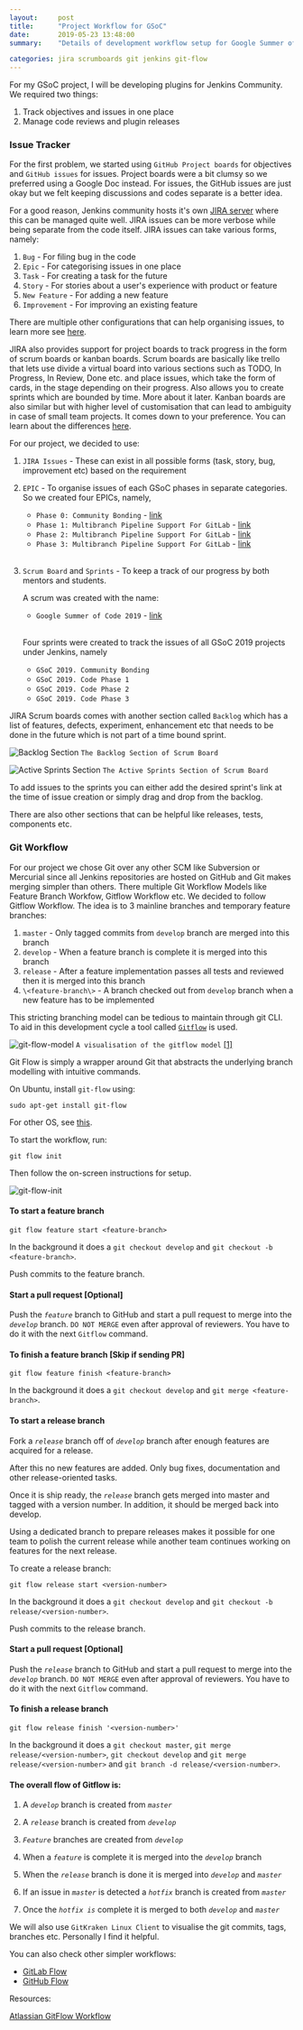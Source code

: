 ```yaml
---
layout:     post
title:      "Project Workflow for GSoC"
date:       2019-05-23 13:48:00
summary:    "Details of development workflow setup for Google Summer of Code (GSoC) project under Jenkins"

categories: jira scrumboards git jenkins git-flow
---
```


For my GSoC project, I will be developing plugins for Jenkins Community. We required two things:

1. Track objectives and issues in one place
2. Manage code reviews and plugin releases

### Issue Tracker

For the first problem, we started using `GitHub Project boards` for objectives and `GitHub issues` for issues. Project boards were a bit clumsy so we preferred using a Google Doc instead. For issues, the GitHub issues are just okay but we felt keeping discussions and codes separate is a better idea.

For a good reason, Jenkins community hosts it's own [JIRA server](https://issues.jenkins-ci.org) where this can be managed quite well. JIRA issues can be more verbose while being separate from the code itself. JIRA issues can take various forms, namely:

1. `Bug` - For filing bug in the code
2. `Epic` - For categorising issues in one place
3. `Task` - For creating a task for the future
4. `Story` - For stories about a user's experience with product or feature
5. `New Feature` - For adding a new feature
6. `Improvement` - For improving an existing feature

There are multiple other configurations that can help organising issues, to learn more see [here](https://issues.jenkins-ci.org/secure/ShowConstantsHelp.jspa?decorator=popup#IssueTypes).

JIRA also provides support for project boards to track progress in the form of scrum boards or kanban boards. Scrum boards are basically like trello that lets use divide a virtual board into various sections such as TODO, In Progress, In Review, Done etc. and place issues, which take the form of cards, in the stage depending on their progress. Also allows you to create sprints which are bounded by time. More about it later. Kanban boards are also similar but with higher level of customisation that can lead to ambiguity in case of small team projects. It comes down to your preference. You can learn about the differences [here](https://www.atlassian.com/agile/kanban/kanban-vs-scrum).

For our project, we decided to use:

1. `JIRA Issues` - These can exist in all possible forms (task, story, bug, improvement etc) based on the requirement

2. `EPIC` - To organise issues of each GSoC phases in separate categories. So we created four EPICs, namely,

    * `Phase 0: Community Bonding` - [link](https://issues.jenkins-ci.org/browse/JENKINS-57541)
    * `Phase 1: Multibranch Pipeline Support For GitLab` - [link](https://issues.jenkins-ci.org/browse/JENKINS-57445)
    * `Phase 2: Multibranch Pipeline Support For GitLab` - [link](https://issues.jenkins-ci.org/browse/JENKINS-57540)
    * `Phase 3: Multibranch Pipeline Support For GitLab` - [link](https://issues.jenkins-ci.org/browse/JENKINS-57538)
<br/><br/>
3. `Scrum Board` and `Sprints` - To keep a track of our progress by both mentors and students.

    A scrum was created with the name:
    
    * `Google Summer of Code 2019` - [link](https://issues.jenkins-ci.org/secure/RapidBoard.jspa?rapidView=591)<br/><br/>
  
    Four sprints were created to track the issues of all GSoC 2019 projects under Jenkins, namely

    * `GSoC 2019. Community Bonding`
    * `GSoC 2019. Code Phase 1`
    * `GSoC 2019. Code Phase 2`
    * `GSoC 2019. Code Phase 3`

JIRA Scrum boards comes with another section called `Backlog` which has a list of features, defects, experiment, enhancement etc that needs to be done in the future which is not part of a time bound sprint. 

![Backlog Section](/assets/2019-05-24-project-workflow-for-gsoc/backlog-scrum-board.png)
`The Backlog Section of Scrum Board`

![Active Sprints Section](/assets/2019-05-24-project-workflow-for-gsoc/active-sprint-scrum-board.png)
`The Active Sprints Section of Scrum Board`

To add issues to the sprints you can either add the desired sprint's link at the time of issue creation or simply drag and drop from the backlog.

There are also other sections that can be helpful like releases, tests, components etc.

### Git Workflow

For our project we chose Git over any other SCM like Subversion or Mercurial since all Jenkins repositories are hosted on GitHub and Git makes merging simpler than others. There multiple Git Workflow Models like Feature Branch Workfow, Gitflow Workflow etc. We decided to follow Gitflow Workflow. The idea is to 3 mainline branches and temporary feature branches:

1. `master` - Only tagged commits from `develop` branch are merged into this branch
2. `develop` - When a feature branch is complete it is merged into this branch
3. `release` - After a feature implementation passes all tests and reviewed then it is merged into this branch
4. `\<feature-branch\>` - A branch checked out from `develop` branch when a new feature has to be implemented

This stricting branching model can be tedious to maintain through git CLI. To aid in this development cycle a tool called [`Gitflow`](https://github.com/petervanderdoes/gitflow-avh) is used.

![git-flow-model](/assets/2019-05-24-project-workflow-for-gsoc/git-flow-model.png)
`A visualisation of the gitflow model` [[1]](https://nvie.com/posts/a-successful-git-branching-model/)

Git Flow is simply a wrapper around Git that abstracts the underlying branch modelling with intuitive commands.

On Ubuntu, install `git-flow` using:
```
sudo apt-get install git-flow
```
For other OS, see [this](https://github.com/petervanderdoes/gitflow-avh/wiki/Installation).

To start the workflow, run:
```
git flow init
```
Then follow the on-screen instructions for setup.

![git-flow-init](/assets/2019-05-24-project-workflow-for-gsoc/git-flow-init.png)<br/>

#### To start a feature branch

```
git flow feature start <feature-branch>
```

In the background it does a `git checkout develop` and `git checkout -b <feature-branch>`.

Push commits to the feature branch.

#### Start a pull request [Optional]

Push the _`feature`_ branch to GitHub and start a pull request to merge into the _`develop`_ branch. `DO NOT MERGE` even after approval of reviewers. You have to do it with the next `Gitflow` command.

#### To finish a feature branch [Skip if sending PR] 

```
git flow feature finish <feature-branch>
```

In the background it does a `git checkout develop` and `git merge <feature-branch>`.

#### To start a release branch

Fork a _`release`_ branch off of _`develop`_ branch after enough features are acquired for a release.

After this no new features are added. Only bug fixes, documentation and other release-oriented tasks. 

Once it is ship ready, the _`release`_ branch gets merged into master and tagged with a version number. In addition, it should be merged back into develop.

Using a dedicated branch to prepare releases makes it possible for one team to polish the current release while another team continues working on features for the next release.

To create a release branch:

```
git flow release start <version-number>
```

In the background it does a `git checkout develop` and `git checkout -b release/<version-number>`.

Push commits to the release branch.

#### Start a pull request [Optional]

Push the _`release`_ branch to GitHub and start a pull request to merge into the _`develop`_ branch. `DO NOT MERGE` even after approval of reviewers. You have to do it with the next `Gitflow` command.

#### To finish a release branch

```
git flow release finish '<version-number>'
```

In the background it does a `git checkout master`, `git merge release/<version-number>`, `git checkout develop` and `git merge release/<version-number>` and `git branch -d release/<version-number>`.

#### The overall flow of Gitflow is:

1. A _`develop`_ branch is created from _`master`_

2. A _`release`_ branch is created from _`develop`_

3. _`Feature`_ branches are created from _`develop`_

4. When a _`feature`_ is complete it is merged into the _`develop`_ branch

5. When the _`release`_ branch is done it is merged into _`develop`_ and _`master`_

6. If an issue in _`master`_ is detected a _`hotfix`_ branch is created from _`master`_

7. Once the _`hotfix is`_ complete it is merged to both _`develop`_ and _`master`_

We will also use `GitKraken Linux Client` to visualise the git commits, tags, branches etc. Personally I find it helpful.

You can also check other simpler workflows:

* [GitLab Flow](https://about.gitlab.com/2014/09/29/gitlab-flow/)
* [GitHub Flow](https://guides.github.com/introduction/flow/)

Resources:

[Atlassian GitFlow Workflow](https://www.atlassian.com/git/tutorials/comparing-workflows/gitflow-workflow)